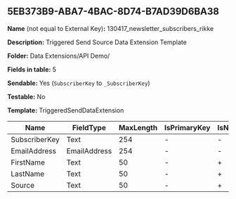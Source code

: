 ## 5EB373B9-ABA7-4BAC-8D74-B7AD39D6BA38

**Name** (not equal to External Key)**:** 130417_newsletter_subscribers_rikke

**Description:** Triggered Send Source Data Extension Template

**Folder:** Data Extensions/API Demo/

**Fields in table:** 5

**Sendable:** Yes (`SubscriberKey` to `_SubscriberKey`)

**Testable:** No

**Template:** TriggeredSendDataExtension

| Name | FieldType | MaxLength | IsPrimaryKey | IsNullable | DefaultValue |
| --- | --- | --- | --- | --- | --- |
| SubscriberKey | Text | 254 | - | - |  |
| EmailAddress | EmailAddress | 254 | - | - |  |
| FirstName | Text | 50 | - | + |  |
| LastName | Text | 50 | - | + |  |
| Source | Text | 50 | - | + |  |
